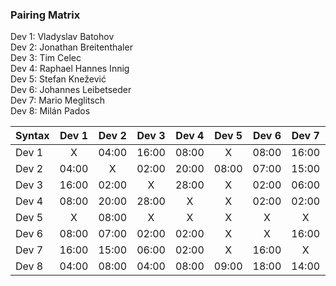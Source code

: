 ### Pairing Matrix
Dev 1: Vladyslav Batohov <br/>
Dev 2: Jonathan Breitenthaler<br/>
Dev 3: Tim Celec<br/>
Dev 4: Raphael Hannes Innig<br/>
Dev 5: Stefan Knežević<br/>
Dev 6: Johannes Leibetseder<br/>
Dev 7: Mario Meglitsch<br/>
Dev 8: Milán Pados<br/>

| Syntax      | Dev 1   	  | Dev 2   	  | Dev 3   	  | Dev 4   	  | Dev 5   	  | Dev 6   	  | Dev 7   	  | Dev 8   	  |
| :---        |    :----:   |    :----:   |    :----:   |    :----:   |    :----:   |    :----:   |    :----:   |    :----:   |
| Dev 1       | X           | 04:00       | 16:00       | 08:00       | X           | 08:00       | 16:00       | 04:00       |
| Dev 2       | 04:00       | X           | 02:00       | 20:00       | 08:00       | 07:00       | 15:00       | 08:00       |
| Dev 3       | 16:00       | 02:00       | X           | 28:00       | X           | 02:00       | 06:00       | 04:00       |
| Dev 4       | 08:00       | 20:00       | 28:00       | X           | X           | 02:00       | 02:00       | 08:00       |
| Dev 5       | X           | 08:00       | X           | X           | X           | X           | X           | 09:00       |
| Dev 6       | 08:00       | 07:00       | 02:00       | 02:00       | X           | X           | 16:00       | 18:00       |
| Dev 7       | 16:00       | 15:00       | 06:00       | 02:00       | X           | 16:00       | X           | 14:00       |
| Dev 8       | 04:00       | 08:00       | 04:00       | 08:00       | 09:00       | 18:00       | 14:00       | X           |
